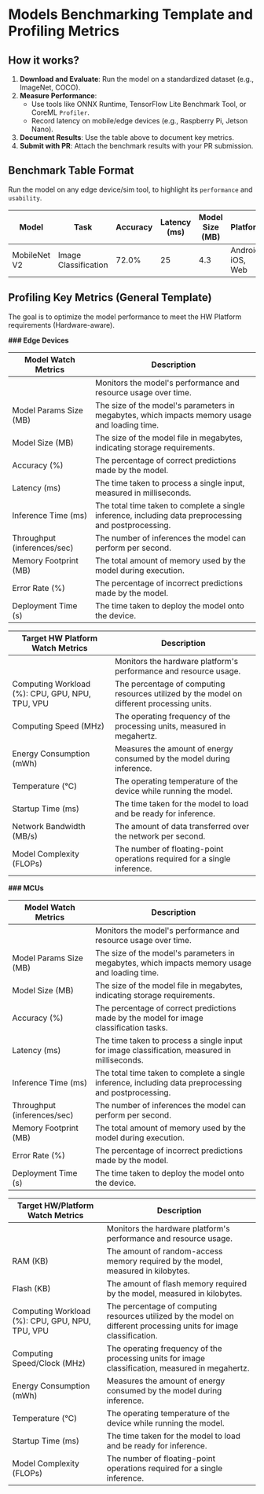 # Models Benchmarking Template and Profiling Metrics

## **How it works?**

1. **Download and Evaluate**: Run the model on a standardized dataset (e.g., ImageNet, COCO).  
2. **Measure Performance**:  
   - Use tools like ONNX Runtime, TensorFlow Lite Benchmark Tool, or CoreML `Profiler`.  
   - Record latency on mobile/edge devices (e.g., Raspberry Pi, Jetson Nano).  
3. **Document Results**: Use the table above to document key metrics.  
4. **Submit with PR**: Attach the benchmark results with your PR submission. 

## **Benchmark Table Format** 

Run the model on any edge device/sim tool, to highlight its `performance` and `usability`.  

| **Model**          | **Task**             | **Accuracy**         | **Latency (ms)** | **Model Size (MB)** | **Platform**         | **References**                   |  
|---------------------|----------------------|----------------------|------------------|---------------------|----------------------|-----------------------------------|  
| MobileNet V2        | Image Classification | 72.0%                | 25               | 4.3                 | Android, iOS, Web    | [TensorFlow Lite](https://www.tensorflow.org/lite) |  

## **Profiling Key Metrics (General Template)**

The goal is to optimize the model performance to meet the HW Platform requirements (Hardware-aware).

**### Edge Devices**

| **Model Watch Metrics** | **Description**     |
|-------------------------|---------------------|
|          | Monitors the model's performance and resource usage over time. |
| Model Params Size (MB)         | The size of the model's parameters in megabytes, which impacts memory usage and loading time. |
| Model Size (MB)         | The size of the model file in megabytes, indicating storage requirements. |
| Accuracy (%)            | The percentage of correct predictions made by the model. |
| Latency (ms)            | The time taken to process a single input, measured in milliseconds. |
| Inference Time (ms)     | The total time taken to complete a single inference, including data preprocessing and postprocessing. |
| Throughput (inferences/sec) | The number of inferences the model can perform per second. |
| Memory Footprint (MB)   | The total amount of memory used by the model during execution. |
| Error Rate (%)          | The percentage of incorrect predictions made by the model. |
| Deployment Time (s)     | The time taken to deploy the model onto the device. |

| **Target HW Platform Watch Metrics** | **Description**     |
|--------------------------------------|---------------------|
|             | Monitors the hardware platform's performance and resource usage. |
| Computing Workload (%): CPU, GPU, NPU, TPU, VPU | The percentage of computing resources utilized by the model on different processing units. |
| Computing Speed (MHz)                | The operating frequency of the processing units, measured in megahertz. |
| Energy Consumption (mWh)             | Measures the amount of energy consumed by the model during inference. |
| Temperature (°C)                     | The operating temperature of the device while running the model. |
| Startup Time (ms)                    | The time taken for the model to load and be ready for inference. |
| Network Bandwidth (MB/s)             | The amount of data transferred over the network per second. |
| Model Complexity (FLOPs)             | The number of floating-point operations required for a single inference. |

**### MCUs**

| **Model Watch Metrics** | **Description**     |
|-------------------------|---------------------|
|            | Monitors the model's performance and resource usage over time. |
| Model Params Size (MB)         | The size of the model's parameters in megabytes, which impacts memory usage and loading time. |
| Model Size (MB)         | The size of the model file in megabytes, indicating storage requirements. |
| Accuracy (%)            | The percentage of correct predictions made by the model for image classification tasks. |
| Latency (ms)            | The time taken to process a single input for image classification, measured in milliseconds. |
| Inference Time (ms)     | The total time taken to complete a single inference, including data preprocessing and postprocessing. |
| Throughput (inferences/sec) | The number of inferences the model can perform per second. |
| Memory Footprint (MB)   | The total amount of memory used by the model during execution. |
| Error Rate (%)          | The percentage of incorrect predictions made by the model. |
| Deployment Time (s)     | The time taken to deploy the model onto the device. |

| **Target HW/Platform Watch Metrics** | **Description**     |
|--------------------------------------|---------------------|
|            | Monitors the hardware platform's performance and resource usage. |
| RAM (KB)                             | The amount of random-access memory required by the model, measured in kilobytes. |
| Flash (KB)                           | The amount of flash memory required by the model, measured in kilobytes. |
| Computing Workload (%): CPU, GPU, NPU, TPU, VPU | The percentage of computing resources utilized by the model on different processing units for image classification. |
| Computing Speed/Clock (MHz)          | The operating frequency of the processing units for image classification, measured in megahertz. |
| Energy Consumption (mWh)             | Measures the amount of energy consumed by the model during inference. |
| Temperature (°C)                     | The operating temperature of the device while running the model. |
| Startup Time (ms)                    | The time taken for the model to load and be ready for inference. |
| Model Complexity (FLOPs)             | The number of floating-point operations required for a single inference. |
